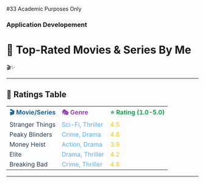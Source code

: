 #33 Academic Purposes Only
### Application Developement
# 🎥 **Top-Rated Movies & Series By Me**

🎬✨

---

## 📝 **Ratings Table**

<table>
  <tr>
    <th style="color: #1F618D; text-align: left;">🎬 Movie/Series</th>
    <th style="color: #8E44AD; text-align: left;">🎭 Genre</th>
    <th style="color: #229954; text-align: left;">⭐ Rating (1.0-5.0)</th>
  </tr>
  <tr>
    <td style="color: #2C3E50;">Stranger Things</td>
    <td style="color: #5DADE2;">Sci-Fi, Thriller</td>
    <td style="color: #F1C40F;">4.5</td>
  </tr>
  <tr>
    <td style="color: #2C3E50;">Peaky Blinders</td>
    <td style="color: #5DADE2;">Crime, Drama</td>
    <td style="color: #F1C40F;">4.8</td>
  </tr>
  <tr>
    <td style="color: #2C3E50;">Money Heist</td>
    <td style="color: #5DADE2;">Action, Drama</td>
    <td style="color: #F1C40F;">3.9</td>
  </tr>
  <tr>
    <td style="color: #2C3E50;">Elite</td>
    <td style="color: #5DADE2;">Drama, Thriller</td>
    <td style="color: #F1C40F;">4.2</td>
  </tr>
  <tr>
    <td style="color: #2C3E50;">Breaking Bad</td>
    <td style="color: #5DADE2;">Crime, Thriller</td>
    <td style="color: #F1C40F;">4.8</td>
  </tr>
</table>

---


